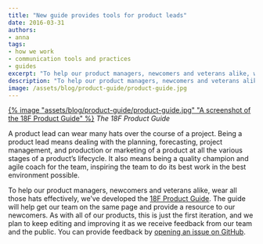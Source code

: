 ```yaml
---
title: "New guide provides tools for product leads"
date: 2016-03-31
authors:
- anna
tags:
- how we work
- communication tools and practices
- guides
excerpt: "To help our product managers, newcomers and veterans alike, wear the many hats that their jobs require, we’ve developed the 18F Product Guide. The guide will help get our team on the same page and provide a resource to our newcomers."
description: "To help our product managers, newcomers and veterans alike, wear the many hats that their jobs require, we’ve developed the 18F Product Guide. The guide will help get our team on the same page and provide a resource to our newcomers."
image: /assets/blog/product-guide/product-guide.jpg
---
```


[{% image "assets/blog/product-guide/product-guide.jpg" "A screenshot of the 18F Product Guide" %}](https://pages.18f.gov/product-guide)
*The 18F Product Guide*

A product lead can wear many hats over the course of a project. Being a
product lead means dealing with the planning, forecasting, project
management, and production or marketing of a product at all the various
stages of a product’s lifecycle. It also means being a quality champion
and agile coach for the team, inspiring the team to do its best work in
the best environment possible.

To help our product managers, newcomers and veterans alike, wear all
those hats effectively, we’ve developed the [18F Product
Guide](https://pages.18f.gov/product-guide). The guide will help get our team on the
same page and provide a resource to our newcomers. As with all of our
products, this is just the first iteration, and we plan to keep editing
and improving it as we receive feedback from our team and the public. You can provide feedback by [opening an issue on GitHub](https://github.com/18F/product-guide/issues/new).
